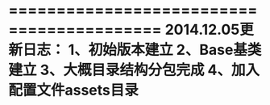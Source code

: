 ==========================================
2014.12.05更新日志：
1、初始版本建立
2、Base基类建立
3、大概目录结构分包完成
4、加入配置文件assets目录
==========================================